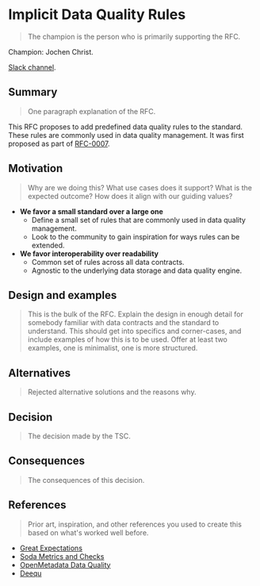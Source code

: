 # Implicit Data Quality Rules

> The champion is the person who is primarily supporting the RFC.

Champion: Jochen Christ.

[Slack channel](https://data-mesh-learning.slack.com/archives/C08C9G9PDA7).

## Summary

> One paragraph explanation of the RFC.

This RFC proposes to add predefined data quality rules to the standard. These rules are commonly used in data quality 
management. It was first proposed as part of [RFC-0007](0007-data-quality.md#implicit-or-predefined-data-quality-rules).

## Motivation

> Why are we doing this? What use cases does it support? What is the expected outcome?
> How does it align with our guiding values?

- **We favor a small standard over a large one**
  - Define a small set of rules that are commonly used in data quality management.
  - Look to the community to gain inspiration for ways rules can be extended.
- **We favor interoperability over readability**
  - Common set of rules across all data contracts.
  - Agnostic to the underlying data storage and data quality engine.

## Design and examples

> This is the bulk of the RFC.
> Explain the design in enough detail for somebody familiar with data contracts and the standard to understand. This should get into specifics and corner-cases, and include examples of how this is to be used.
> Offer at least two examples, one is minimalist, one is more structured.

## Alternatives

> Rejected alternative solutions and the reasons why.

## Decision

> The decision made by the TSC.

## Consequences

> The consequences of this decision.

## References

> Prior art, inspiration, and other references you used to create this based on what's worked well before.

- [Great Expectations](https://greatexpectations.io/expectations/)
- [Soda Metrics and Checks](https://docs.soda.io/soda-cl/metrics-and-checks.html#list-of-sodacl-metrics-and-checks)
- [OpenMetadata Data Quality](https://docs.open-metadata.org/latest/how-to-guides/data-quality-observability/quality/tests-yaml)
- [Deequ](https://github.com/awslabs/deequ)
